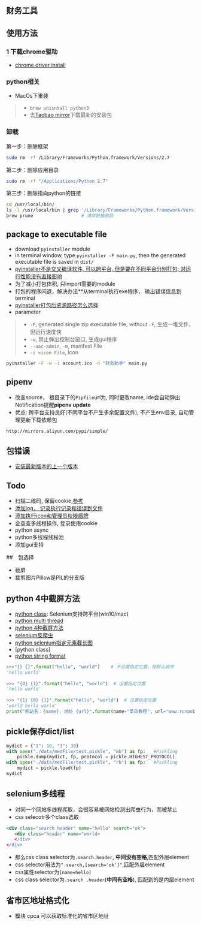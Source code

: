 ##  财务工具

## 使用方法

### 1 下载chrome驱动
- [chrome driver install](https://blog.csdn.net/n123456uo/article/details/91412740)
### python相关
- MacOs下重装
>- `brew unisntall python3`
>- 去[Taobao mirror](https://npm.taobao.org/mirrors/python/3.8.6/)下载最新的安装包
### 卸载
第一步：删除框架
```bash
sudo rm -rf /Library/Frameworks/Python.framework/Versions/2.7
```
第二步：删除应用目录
```bash
sudo rm -rf "/Applications/Python 2.7"
```
第三步：删除指向python的链接
```bash
cd /usr/local/bin/
ls -l /usr/local/bin | grep '/Library/Frameworks/Python.framework/Versions/2.7'                             # 查看链接
brew prune                  # 清除链接和目
```

## package to executable file
- download `pyinstaller` module
- in terminal window, type `pyinstaller -F main.py`, then the generated executable file is saved in `dist/`
- [pyinstaller不是交叉编译软件, 可以跨平台, 但是要在不同平台分别打包; 对运行性能没有直接影响](https://gitchat.csdn.net/activity/5c8f101aa7494e3e31a04743)
- 为了减小打包体积, 只import需要的module
- 打包的程序闪退，解决办法**从terminal执行exe程序， 输出错误信息到terminal
- [pyinstaller打包后资源路径怎么选择](https://blog.csdn.net/qq_31801903/article/details/81666124)
- parameter
>- `-F`, generated single zip executable file; without `-F`, 生成一堆文件， 但运行速度快
>- `-w`, 禁止弹出控制台窗口, 生成gui程序
>- `--uac-admin`, `-m`, manifest File
>- `-i <icon File`, icon
```bash
pyinstaller -F -w -i account.ico -n "财务助手" main.py
```

## pipenv
- 改变source， 根目录下的`Pipfile`url为, 同时更改name, ide会自动弹出Notification提醒**pipenv update**
- 优点: 跨平台支持良好(不同平台不产生多余配置文件), 不产生env目录, 自动管理更新下载依赖包 
```
http://mirrors.aliyun.com/pypi/simple/
```

## 包错误
- [安装最新版本的上一个版本](https://blog.csdn.net/HsinglukLiu/article/details/109555299)


## Todo
- 扫描二维码, 保留cookie,[参考](https://github.com/tychxn/jd-assistant/blob/master/main.py)
- [添加log， 记录执行记录和错误到文件](https://blog.csdn.net/zywvvd/article/details/87857816)
- [添加执行icon和管理员权限盾牌](https://blog.csdn.net/laiyaoditude/article/details/85278037)
- 企查查多线程操作, 登录使用cookie
- python async
- python多线程线程池
- 添加gui支持

##　包选择
- 截屏
- 裁剪图片Pillow是PIL的分支版

## python 4中截屏方法
- [python class](https://www.runoob.com/python3/python3-class.html): Selenium支持跨平台(win10/mac)
- [python multi thread](https://www.runoob.com/python3/python3-multithreading.html)
- [python 4种截屏方法](https://www.jb51.net/article/168609.htm)
- [selenium反爬虫](https://blog.csdn.net/weixin_44685869/article/details/105602629?utm_medium=distribute.pc_relevant.none-task-blog-title-3&spm=1001.2101.3001.4242)
- [python selenium指定元素截长图](https://cloud.tencent.com/developer/article/1406656)
- [python class]
- [python string format](https://www.runoob.com/python/att-string-format.html)
```python
>>>"{} {}".format("hello", "world")    # 不设置指定位置，按默认顺序
'hello world'
 
>>> "{0} {1}".format("hello", "world")  # 设置指定位置
'hello world'
 
>>> "{1} {0} {1}".format("hello", "world")  # 设置指定位置
'world hello world'
print("网站名：{name}, 地址 {url}".format(name="菜鸟教程", url="www.runoob.com"))
```

## pickle保存dict/list
```python
mydict = {"1": 10, "3": 30}
with open("./data/medFile/test.pickle", "wb") as fp:   #Pickling
    pickle.dump(mydict, fp, protocol = pickle.HIGHEST_PROTOCOL)      
with open("./data/medFile/test.pickle", "rb") as fp:   #Pickling
    mydict = pickle.load(fp)     
mydict
```

## selenium多线程
- 对同一个网站多线程爬取，会很容易被网站检测出爬虫行为，而被禁止
- css selecotr多个class选取
```html
<div class="search header" name="hello" search="ok">
   <div class="header" name="world>
   </div>
</div>
```
- 那么css class selector为`.search.header`, **中间没有空格**,匹配外层element
- css selector用法为`".search,[search='ok']"`,匹配外层element
- css属性selector为`[name=hello]`
- css class selector为`.search .header`(**中间有空格**), 匹配到的是内层element


## 省市区地址格式化
- 模块 cpca 可以获取标准化的省市区地址